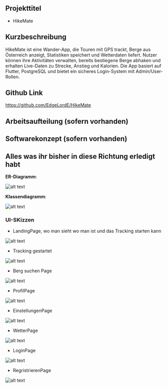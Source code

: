 ## Projekttitel

- HikeMate

## Kurzbeschreibung
HikeMate ist eine Wander-App, die Touren mit GPS trackt, Berge aus Österreich anzeigt, Statistiken speichert und Wetterdaten liefert. Nutzer können ihre Aktivitäten verwalten, bereits bestiegene Berge abhaken und erhalten Live-Daten zu Strecke, Anstieg und Kalorien. Die App basiert auf Flutter, PostgreSQL und bietet ein sicheres Login-System mit Admin/User-Rollen.


## Github Link

https://github.com/EdgeLordE/HikeMate

## Arbeitsaufteilung (sofern vorhanden)


## Softwarekonzept (sofern vorhanden)

## Alles was ihr bisher in diese Richtung erledigt habt

**ER-Diagramm**:

![alt text](ER-1.png)

**Klassendiagramm**:

![alt text](Klassendiagramm.png)

### UI-SKizzen

- LandingPage, wo man sieht wo man ist und das Tracking starten kann

![alt text](image.png)
- Tracking gestartet

![alt text](image-1.png)
- Berg suchen Page

![alt text](image-3.png)
- ProfilPage
  
![alt text](image-4.png)
- EinstellungenPage
  
![alt text](image-5.png)
- WetterPage
  
![alt text](image-6.png)
- LoginPage
  
![alt text](image-7.png)
- RegristrierenPage
  
![alt text](image-9.png)

